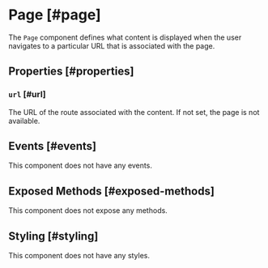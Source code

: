 # Page [#page]

The `Page` component defines what content is displayed when the user navigates to a particular URL that is associated with the page.

## Properties [#properties]

### `url` [#url]

The URL of the route associated with the content. If not set, the page is not available.

## Events [#events]

This component does not have any events.

## Exposed Methods [#exposed-methods]

This component does not expose any methods.

## Styling [#styling]

This component does not have any styles.
